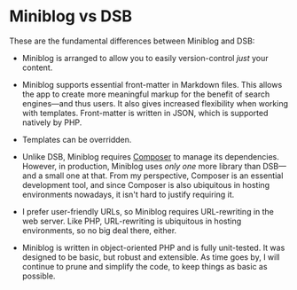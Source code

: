 # Miniblog vs DSB

These are the fundamental differences between Miniblog and DSB:

- Miniblog is arranged to allow you to easily version-control *just* your content.

- Miniblog supports essential front-matter in Markdown files.  This allows the app to create more meaningful markup for the benefit of search engines&mdash;and thus users.  It also gives increased flexibility when working with templates.  Front-matter is written in JSON, which is supported natively by PHP.

- Templates can be overridden.

- Unlike DSB, Miniblog requires [Composer](https://getcomposer.org/) to manage its dependencies.  However, in production, Miniblog uses *only one* more library than DSB&mdash;and a small one at that.  From my perspective, Composer is an essential development tool, and since Composer is also ubiquitous in hosting environments nowadays, it isn't hard to justify requiring it.

- I prefer user-friendly URLs, so Miniblog requires URL-rewriting in the web server.  Like PHP, URL-rewriting is ubiquitous in hosting environments, so no big deal there, either.

- Miniblog is written in object-oriented PHP and is fully unit-tested.  It was designed to be basic, but robust and extensible.  As time goes by, I will continue to prune and simplify the code, to keep things as basic as possible.
